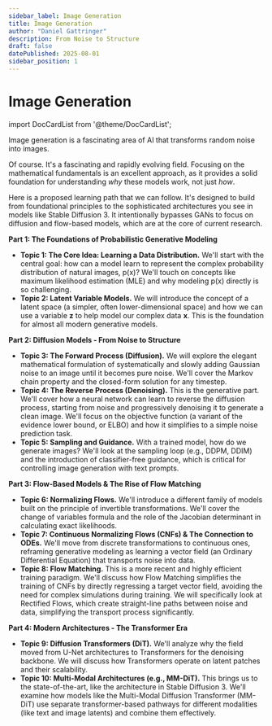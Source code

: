 ```yaml
---
sidebar_label: Image Generation
title: Image Generation
author: "Daniel Gattringer"
description: From Noise to Structure
draft: false
datePublished: 2025-08-01
sidebar_position: 1
---
```


# Image Generation

import DocCardList from '@theme/DocCardList';

Image generation is a fascinating area of AI that transforms random noise into images.

Of course. It's a fascinating and rapidly evolving field. Focusing on the mathematical fundamentals is an excellent approach, as it provides a solid foundation for understanding *why* these models work, not just *how*.

Here is a proposed learning path that we can follow. It's designed to build from foundational principles to the sophisticated architectures you see in models like Stable Diffusion 3. It intentionally bypasses GANs to focus on diffusion and flow-based models, which are at the core of current research.

**Part 1: The Foundations of Probabilistic Generative Modeling**
*   **Topic 1: The Core Idea: Learning a Data Distribution.** We'll start with the central goal: how can a model learn to represent the complex probability distribution of natural images, p(x)? We'll touch on concepts like maximum likelihood estimation (MLE) and why modeling p(x) directly is so challenging.
*   **Topic 2: Latent Variable Models.** We will introduce the concept of a latent space (a simpler, often lower-dimensional space) and how we can use a variable **z** to help model our complex data **x**. This is the foundation for almost all modern generative models.

**Part 2: Diffusion Models - From Noise to Structure**
*   **Topic 3: The Forward Process (Diffusion).** We will explore the elegant mathematical formulation of systematically and slowly adding Gaussian noise to an image until it becomes pure noise. We'll cover the Markov chain property and the closed-form solution for any timestep.
*   **Topic 4: The Reverse Process (Denoising).** This is the generative part. We'll cover how a neural network can learn to reverse the diffusion process, starting from noise and progressively denoising it to generate a clean image. We'll focus on the objective function (a variant of the evidence lower bound, or ELBO) and how it simplifies to a simple noise prediction task.
*   **Topic 5: Sampling and Guidance.** With a trained model, how do we generate images? We'll look at the sampling loop (e.g., DDPM, DDIM) and the introduction of classifier-free guidance, which is critical for controlling image generation with text prompts.

**Part 3: Flow-Based Models & The Rise of Flow Matching**
*   **Topic 6: Normalizing Flows.** We'll introduce a different family of models built on the principle of invertible transformations. We'll cover the change of variables formula and the role of the Jacobian determinant in calculating exact likelihoods.
*   **Topic 7: Continuous Normalizing Flows (CNFs) & The Connection to ODEs.** We'll move from discrete transformations to continuous ones, reframing generative modeling as learning a vector field (an Ordinary Differential Equation) that transports noise into data.
*   **Topic 8: Flow Matching.** This is a more recent and highly efficient training paradigm. We'll discuss how Flow Matching simplifies the training of CNFs by directly regressing a target vector field, avoiding the need for complex simulations during training. We will specifically look at Rectified Flows, which create straight-line paths between noise and data, simplifying the transport process significantly.

**Part 4: Modern Architectures - The Transformer Era**
*   **Topic 9: Diffusion Transformers (DiT).** We'll analyze why the field moved from U-Net architectures to Transformers for the denoising backbone. We will discuss how Transformers operate on latent patches and their scalability.
*   **Topic 10: Multi-Modal Architectures (e.g., MM-DiT).** This brings us to the state-of-the-art, like the architecture in Stable Diffusion 3. We'll examine how models like the Multi-Modal Diffusion Transformer (MM-DiT) use separate transformer-based pathways for different modalities (like text and image latents) and combine them effectively.

